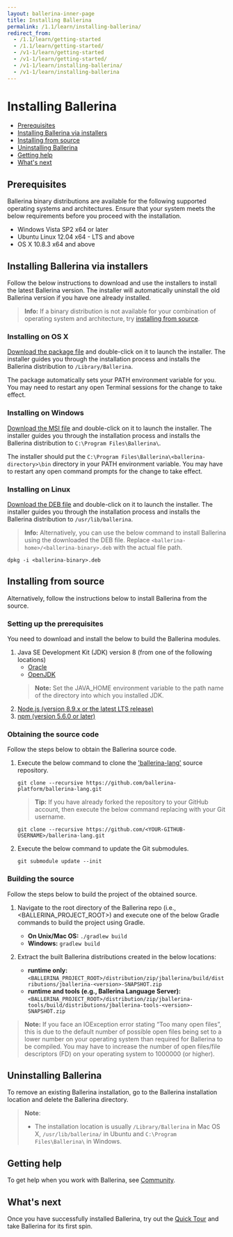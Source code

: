 ```yaml
---
layout: ballerina-inner-page
title: Installing Ballerina
permalink: /1.1/learn/installing-ballerina/
redirect_from:
  - /1.1/learn/getting-started
  - /1.1/learn/getting-started/
  - /v1-1/learn/getting-started
  - /v1-1/learn/getting-started/
  - /v1-1/learn/installing-ballerina/
  - /v1-1/learn/installing-ballerina
---
```


# Installing Ballerina

- [Prerequisites](#prerequisites)
- [Installing Ballerina via installers](#installing-ballerina-via-installers)
- [Installing from source](#installing-from-source)
- [Uninstalling Ballerina](#uninstalling-ballerina)
- [Getting help](#getting-help)
- [What's next](#what's-next)

## Prerequisites

Ballerina binary distributions are available for the following supported operating systems and architectures. Ensure that your system meets the below requirements before you proceed with the installation.
- Windows Vista SP2 x64 or later
- Ubuntu Linux 12.04 x64 - LTS and above
- OS X 10.8.3 x64 and above

## Installing Ballerina via installers

Follow the below instructions to download and use the installers to install the latest Ballerina version. The installer will automatically uninstall the old Ballerina version if you have one already installed.

>**Info:** If a binary distribution is not available for your combination of operating system and architecture, try [installing from source](#installing-from-source). 

### Installing on OS X

[Download the package file](/downloads) and double-click on it to launch the installer. The installer guides you through the installation process and installs the Ballerina distribution to `/Library/Ballerina`.

The package automatically sets your PATH environment variable for you. You may need to restart any open Terminal sessions for the change to take effect.

### Installing on Windows

[Download the MSI file](/downloads) and double-click on it to launch the installer. The installer guides you through the installation process and installs the Ballerina distribution to `C:\Program Files\Ballerina\`.

The installer should put the `C:\Program Files\Ballerina\<ballerina-directory>\bin` directory in your PATH environment variable. You may have to restart any open command prompts for the change to take effect.

### Installing on Linux

[Download the DEB file](/downloads) and double-click on it to launch the installer. The installer guides you through the installation process and installs the Ballerina distribution to `/usr/lib/ballerina`.

> **Info:** Alternatively, you can use the below command to install Ballerina using the downloaded the DEB file. Replace `<ballerina-home>/<ballerina-binary>.deb` with the actual file path.

```
dpkg -i <ballerina-binary>.deb
```
  
## Installing from source

Alternatively, follow the instructions below to install Ballerina from the source.

### Setting up the prerequisites

You need to download and install the below to build the Ballerina modules.
1. Java SE Development Kit (JDK) version 8 (from one of the following locations) 
    - [Oracle](https://www.oracle.com/technetwork/java/javase/downloads/jdk8-downloads-2133151.html)
    - [OpenJDK](http://openjdk.java.net/install/index.html)
    >**Note:** Set the JAVA_HOME environment variable to the path name of the directory into which you installed JDK.
2. [Node.js (version 8.9.x or the latest LTS release)](https://nodejs.org/en/download/)
3. [npm (version 5.6.0 or later)](https://www.npmjs.com/get-npm)

### Obtaining the source code
Follow the steps below to obtain the Ballerina source code.

1. Execute the below command to clone the ['ballerina-lang'](https://github.com/ballerina-platform/ballerina-lang) source repository.

    ```
    git clone --recursive https://github.com/ballerina-platform/ballerina-lang.git
    ```
    >**Tip:** If you have already forked the repository to your GitHub account, then execute the below command replacing <YOUR-GITHUB-USERNAME> with your Git username.

    ```
    git clone --recursive https://github.com/<YOUR-GITHUB-USERNAME>/ballerina-lang.git
    ```

2. Execute the below command to update the Git submodules.

    ```
    git submodule update --init
    ```

### Building the source

Follow the steps below to build the project of the obtained source.

1. Navigate to the root directory of the Ballerina repo (i.e., <BALLERINA_PROJECT_ROOT>) and execute one of the below Gradle commands to build the project using Gradle.

    - **On Unix/Mac OS:** ```./gradlew build ```
    - **Windows:** ```gradlew build ```

2. Extract the built Ballerina distributions created in the below locations: 

    - **runtime only:** `<BALLERINA_PROJECT_ROOT>/distribution/zip/jballerina/build/distributions/jballerina-<version>-SNAPSHOT.zip`
    - **runtime and tools (e.g., Ballerina Language Server):** `<BALLERINA_PROJECT_ROOT>/distribution/zip/jballerina-tools/build/distributions/jballerina-tools-<version>-SNAPSHOT.zip`

>**Note:** If you face an IOException error stating “Too many open files”, this is due to the default number of possible open files being set to a lower number on your operating system than required for Ballerina to be compiled. You may have to increase the number of open files/file descriptors (FD) on your operating system to 1000000 (or higher).

## Uninstalling Ballerina

To remove an existing Ballerina installation, go to the Ballerina installation location and delete the Ballerina directory.

> **Note**:
> - The installation location is usually `/Library/Ballerina` in Mac OS X, `/usr/lib/ballerina/` in Ubuntu and `C:\Program Files\Ballerina\` in Windows.

## Getting help

To get help when you work with Ballerina, see [Community](/community).

## What's next

Once you have successfully installed Ballerina, try out the [Quick Tour](/1.1/learn/quick-tour) and take Ballerina for its first spin.
